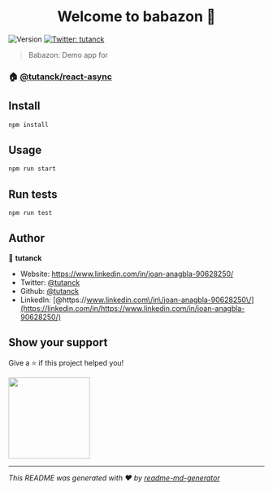 <h1 align="center">Welcome to babazon 👋</h1>
<p>
  <img alt="Version" src="https://img.shields.io/badge/version-0.0.1-blue.svg?cacheSeconds=2592000" />
  <a href="https://twitter.com/tutanck" target="_blank">
    <img alt="Twitter: tutanck" src="https://img.shields.io/twitter/follow/tutanck.svg?style=social" />
  </a>
</p>

> Babazon: Demo app for 

### 🏠 [@tutanck/react-async](https://www.npmjs.com/package/@tutanck/react-async)

## Install

```sh
npm install
```

## Usage

```sh
npm run start
```

## Run tests

```sh
npm run test
```

## Author

👤 **tutanck**

- Website: https://www.linkedin.com/in/joan-anagbla-90628250/
- Twitter: [@tutanck](https://twitter.com/tutanck)
- Github: [@tutanck](https://github.com/tutanck)
- LinkedIn: [@https:\/\/www.linkedin.com\/in\/joan-anagbla-90628250\/](https://linkedin.com/in/https://www.linkedin.com/in/joan-anagbla-90628250/)

## Show your support

Give a ⭐️ if this project helped you!

<a href="https://www.patreon.com/tutanck">
  <img src="https://c5.patreon.com/external/logo/become_a_patron_button@2x.png" width="160">
</a>

---

_This README was generated with ❤️ by [readme-md-generator](https://github.com/kefranabg/readme-md-generator)_
